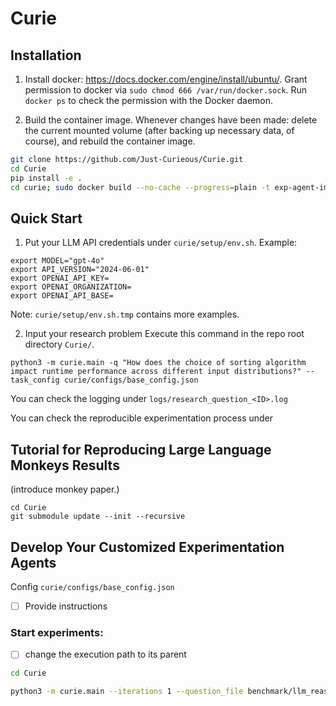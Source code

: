 # Curie

## Installation

1. Install docker: https://docs.docker.com/engine/install/ubuntu/. 
Grant permission to docker via `sudo chmod 666 /var/run/docker.sock`. Run `docker ps` to check the permission with the Docker daemon. 

2. Build the container image. Whenever changes have been made: delete the current mounted volume (after backing up necessary data, of course), and rebuild the container image.

```bash
git clone https://github.com/Just-Curieous/Curie.git
cd Curie
pip install -e .
cd curie; sudo docker build --no-cache --progress=plain -t exp-agent-image -f ExpDockerfile_default ..
```

## Quick Start

1. Put your LLM API credentials under `curie/setup/env.sh`. Example: 

```
export MODEL="gpt-4o"
export API_VERSION="2024-06-01"
export OPENAI_API_KEY= 
export OPENAI_ORGANIZATION= 
export OPENAI_API_BASE= 
```
Note: `curie/setup/env.sh.tmp` contains more examples.

2. Input your research problem
Execute this command in the repo root directory `Curie/`. 
```
python3 -m curie.main -q "How does the choice of sorting algorithm impact runtime performance across different input distributions?" --task_config curie/configs/base_config.json
```
You can check the logging under `logs/research_question_<ID>.log`

You can check the reproducible experimentation process under 

## Tutorial for Reproducing Large Language Monkeys Results

(introduce monkey paper.)

```
cd Curie
git submodule update --init --recursive 
```



## Develop Your Customized Experimentation Agents

Config `curie/configs/base_config.json` 
- [ ] Provide instructions

### Start experiments:
- [ ] change the execution path to its parent
```bash
cd Curie

python3 -m curie.main --iterations 1 --question_file benchmark/llm_reasoning/q1_simple_relation.txt --task_config curie/configs/llm_reasoning_config.json
```

